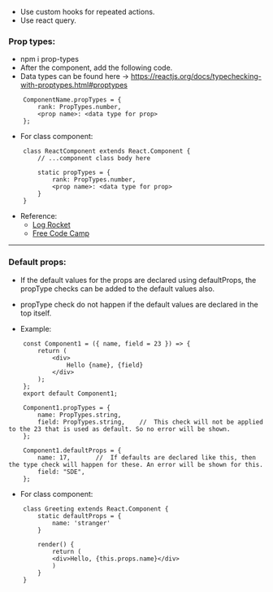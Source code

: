 - Use custom hooks for repeated actions.
- Use react query.

### Prop types:

- npm i prop-types
- After the component, add the following code.
- Data types can be found here -> https://reactjs.org/docs/typechecking-with-proptypes.html#proptypes

```
	ComponentName.propTypes = {
		rank: PropTypes.number,
		<prop name>: <data type for prop>
	};
```

- For class component:

```
	class ReactComponent extends React.Component {
		// ...component class body here

		static propTypes = {
			rank: PropTypes.number,
			<prop name>: <data type for prop>
		}
	}
```

- Reference:
  - [Log Rocket](https://blog.logrocket.com/validating-react-component-props-with-prop-types-ef14b29963fc/)
  - [Free Code Camp](https://www.freecodecamp.org/news/how-to-use-proptypes-in-react/)

---

### Default props:

- If the default values for the props are declared using defaultProps, the propType checks can be added to the default values also.

- propType check do not happen if the default values are declared in the top itself.

- Example:

```
	const Component1 = ({ name, field = 23 }) => {
		return (
			<div>
				Hello {name}, {field}
			</div>
		);
	};
	export default Component1;

	Component1.propTypes = {
		name: PropTypes.string,
		field: PropTypes.string,    //  This check will not be applied to the 23 that is used as default. So no error will be shown.
	};

	Component1.defaultProps = {
		name: 17,       //  If defaults are declared like this, then the type check will happen for these. An error will be shown for this.
		field: "SDE",
	};
```

- For class component:

```
	class Greeting extends React.Component {
		static defaultProps = {
			name: 'stranger'
		}

		render() {
			return (
			<div>Hello, {this.props.name}</div>
			)
		}
	}
```
